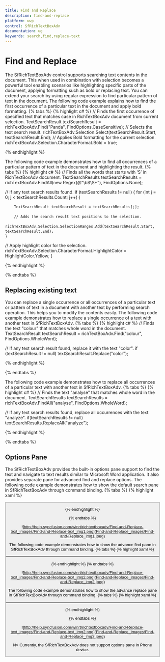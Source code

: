 ```yaml
---
title: Find and Replace
description: find-and-replace
platform: uwp
control: SfRichTextBoxAdv
documentation: ug
keywords: search,find,replace-text
---
```

# Find and Replace

The SfRichTextBoxAdv control supports searching text contents in the document. This when used in combination with selection becomes a powerful tool enabling scenarios like highlighting specific parts of the document, applying formatting such as bold or replacing text. You can extend your search by using regular expression to find particular pattern of text in the document. 
The following code example explains how to find the first occurrence of a particular text in the document and apply bold formatting.
{% tabs %}
{% highlight c# %}
// Finds the first occurrence of specified text that matches case in RichTextBoxAdv document from current selection.
TextSearchResult textSearchResult = richTextBoxAdv.Find("Panda", FindOptions.CaseSensitive);
// Selects the text search result.
richTextBoxAdv.Selection.Select(textSearchResult.Start, textSearchResult.End);
// Applies Bold formatting for the current selection.
richTextBoxAdv.Selection.CharacterFormat.Bold = true;


{% endhighlight %}

The following code example demonstrates how to find all occurrences of a particular pattern of text in the document and highlighting the result.
{% tabs %}
{% highlight c# %}
// Finds all the words that starts with ‘S’ in RichTextBoxAdv document.
TextSearchResults textSearchResults = richTextBoxAdv.FindAll(new Regex(@"\bS\S*"), FindOptions.None);

// If any text search results found.
if (textSearchResults != null)
{
    for (int j = 0; j < textSearchResults.Count; j++)
    {
    
        TextSearchResult textSearchResult = textSearchResults[j];

        // Adds the search result text positions to the selection.
        richTextBoxAdv.Selection.SelectionRanges.Add(textSearchResult.Start, textSearchResult.End);
    }
    
// Apply highlight color for the selection.
    richTextBoxAdv.Selection.CharacterFormat.HighlightColor = HighlightColor.Yellow;
}



{% endhighlight %}

{% endtabs %}

## Replacing existing text

You can replace a single occurrence or all occurrences of a particular text or pattern of text in a document with another text by performing search operation. This helps you to modify the contents easily.
The following code example demonstrates how to replace a single occurrence of a text with another text in SfRichTextBoxAdv.
{% tabs %}
{% highlight c# %}
// Finds the text "colour" that matches whole word in the document.
TextSearchResult textSearchResult = richTextBoxAdv.Find("colour", FindOptions.WholeWord);

// If any text search result found, replace it with the text "color".
if (textSearchResult != null)
    textSearchResult.Replace("color");


{% endhighlight %}

{% endtabs %}

The following code example demonstrates how to replace all occurrences of a particular text with another text in SfRichTextBoxAdv.
{% tabs %}
{% highlight c# %}
// Finds the text "analyse" that matches whole word in the document.
TextSearchResults textSearchResults = richTextBoxAdv.FindAll("analyse", FindOptions.WholeWord);

// If any text search results found, replace all occurrences with the text "analyze".
if(textSearchResults != null)
    textSearchResults.ReplaceAll("analyze");


{% endhighlight %}

{% endtabs %}

## Options Pane

The SfRichTextBoxAdv provides the built-in options pane support to find the text and navigate to text results similar to Microsoft Word application. It also provides separate pane for advanced find and replace options.
The following code example demonstrates how to show the default search pane in SfRichTextBoxAdv through command binding.
{% tabs %}
{% highlight xaml %}
<!-- Binding Button to UI Command that shows the default search pane  -->
<Button Content="Show Search Pane" Command="{Binding ElementName=richTextBoxAdv, Path=ShowOptionsPaneCommand}" />


{% endhighlight %}

{% endtabs %}

![http://help.syncfusion.com/winrt/richtextboxadv/Find-and-Replace-text_images/Find-and-Replace-text_img1.png](Find-and-Replace_images/Find-and-Replace_img1.jpeg)

The following code example demonstrates how to show the advance find pane in SfRichTextBoxAdv through command binding.
{% tabs %}
{% highlight xaml %}
<!-- Binding Button to UI Command that shows the advanced find pane  -->
<Button Content="Show Advanced Find Pane" Command="{Binding ElementName=richTextBoxAdv, Path=ShowOptionsPaneCommand}" CommandParameter="Find"/>


{% endhighlight %}
{% endtabs %}

![http://help.syncfusion.com/winrt/richtextboxadv/Find-and-Replace-text_images/Find-and-Replace-text_img2.png](Find-and-Replace_images/Find-and-Replace_img2.jpeg)

The following code example demonstrates how to show the advance replace pane in SfRichTextBoxAdv through command binding.
{% tabs %}
{% highlight xaml %}
<!-- Binding Button to UI Command that shows the advanced replace pane  -->
<Button Content="Show Advanced Replace Pane" Command="{Binding ElementName=richTextBoxAdv, Path=ShowOptionsPaneCommand}" CommandParameter="Replace"/>


{% endhighlight %}

{% endtabs %}

![http://help.syncfusion.com/winrt/richtextboxadv/Find-and-Replace-text_images/Find-and-Replace-text_img2.png](Find-and-Replace_images/Find-and-Replace_img3.jpeg)

N> Currently, the SfRichTextBoxAdv does not support options pane in Phone device.

